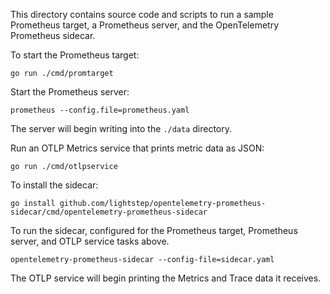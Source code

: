 This directory contains source code and scripts to run a sample
Prometheus target, a Prometheus server, and the OpenTelemetry
Prometheus sidecar.

To start the Prometheus target:

```
go run ./cmd/promtarget
```

Start the Prometheus server:

```
prometheus --config.file=prometheus.yaml
```

The server will begin writing into the `./data` directory.

Run an OTLP Metrics service that prints metric data as JSON:

```
go run ./cmd/otlpservice
```

To install the sidecar:

```
go install github.com/lightstep/opentelemetry-prometheus-sidecar/cmd/opentelemetry-prometheus-sidecar
```

To run the sidecar, configured for the Prometheus target, Prometheus
server, and OTLP service tasks above.

```
opentelemetry-prometheus-sidecar --config-file=sidecar.yaml
```

The OTLP service will begin printing the Metrics and Trace data it
receives.
